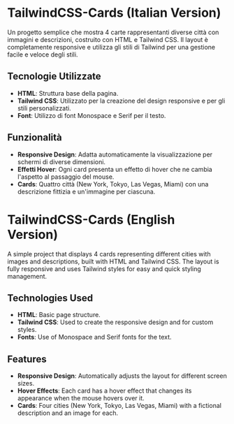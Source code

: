 # TailwindCSS-Cards (Italian Version)

Un progetto semplice che mostra 4 carte rappresentanti diverse città con immagini e descrizioni, costruito con HTML e Tailwind CSS. Il layout è completamente responsive e utilizza gli stili di Tailwind per una gestione facile e veloce degli stili.

## Tecnologie Utilizzate

- **HTML**: Struttura base della pagina.
- **Tailwind CSS**: Utilizzato per la creazione del design responsive e per gli stili personalizzati.
- **Font**: Utilizzo di font Monospace e Serif per il testo.

## Funzionalità

- **Responsive Design**: Adatta automaticamente la visualizzazione per schermi di diverse dimensioni.
- **Effetti Hover**: Ogni card presenta un effetto di hover che ne cambia l'aspetto al passaggio del mouse.
- **Cards**: Quattro città (New York, Tokyo, Las Vegas, Miami) con una descrizione fittizia e un'immagine per ciascuna.


# TailwindCSS-Cards (English Version)

A simple project that displays 4 cards representing different cities with images and descriptions, built with HTML and Tailwind CSS. The layout is fully responsive and uses Tailwind styles for easy and quick styling management.

## Technologies Used

- **HTML**: Basic page structure.
- **Tailwind CSS**: Used to create the responsive design and for custom styles.
- **Fonts**: Use of Monospace and Serif fonts for the text.

## Features

- **Responsive Design**: Automatically adjusts the layout for different screen sizes.
- **Hover Effects**: Each card has a hover effect that changes its appearance when the mouse hovers over it.
- **Cards**: Four cities (New York, Tokyo, Las Vegas, Miami) with a fictional description and an image for each.
